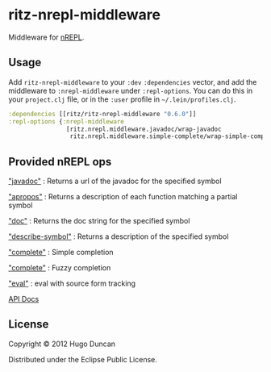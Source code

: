 # ritz-nrepl-middleware

Middleware for [nREPL](https://github.com/clojure/tools.nrepl).

## Usage

Add `ritz-nrepl-middleware` to your `:dev` `:dependencies` vector, and add the
middleware to `:nrepl-middleware` under `:repl-options`. You can do this in your
`project.clj` file, or in the `:user` profile in `~/.lein/profiles.clj`.

```clj
:dependencies [[ritz/ritz-nrepl-middleware "0.6.0"]]
:repl-options {:nrepl-middleware
                [ritz.nrepl.middleware.javadoc/wrap-javadoc
                 ritz.nrepl.middleware.simple-complete/wrap-simple-complete]}
```

## Provided nREPL ops

["javadoc"](http://palletops.com/ritz/0.4/nrepl/api/ritz.nrepl.middleware.javadoc.html)
: Returns a url of the javadoc for the specified symbol

["apropos"](http://palletops.com/ritz/0.4/nrepl/api/ritz.nrepl.middleware.apropos.html)
: Returns a description of each function matching a partial symbol


["doc"](http://palletops.com/ritz/0.4/nrepl/api/ritz.nrepl.middleware.doc.html)
: Returns the doc string for the specified symbol

["describe-symbol"](http://palletops.com/ritz/0.4/nrepl/api/ritz.nrepl.middleware.describe-symbol.html)
: Returns a description of the specified symbol

["complete"](http://palletops.com/ritz/0.4/nrepl/api/ritz.nrepl.middleware.simple-complete.html)
: Simple completion

["complete"](http://palletops.com/ritz/0.4/nrepl/api/ritz.nrepl.middleware.fuzzy-complete.html)
: Fuzzy completion

["eval"](http://palletops.com/ritz/0.4/nrepl/api/ritz.nrepl.middleware.tracking-eval.html)
: eval with source form tracking

[API Docs](http://palletops.com/ritz/0.4/nrepl-middleware/api/)


## License

Copyright © 2012 Hugo Duncan

Distributed under the Eclipse Public License.
